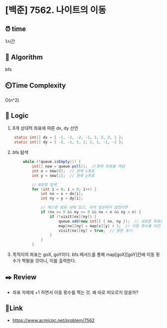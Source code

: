 # [백준] 7562. 나이트의 이동   
 
## ⏰  **time**
1시간 

## :pushpin: **Algorithm**
bfs  

## ⏲️**Time Complexity**
O(n^2)

## :round_pushpin: **Logic**
1. 8개 상대적 좌표에 따른 dx, dy 선언 
```java
    static int[] dx = { -1, -2, -2, -1, 1, 2, 2, 1 };
    static int[] dy = { -2, -1, 1, 2, 2, 1, -1, -2 };
```

2. bfs 탐색
```java
        while (!queue.isEmpty()) {
            int[] now = queue.poll();  //현재 좌표를 꺼냄
            int x = now[0];  // 현재 x좌표
            int y = now[1];  // 현재 y좌표

            // 8방향 탐색
            for (int i = 0; i < 8; i++) {
                int nx = x + dx[i];
                int ny = y + dy[i];

                // 체스판 범위 내에 있고, 아직 방문하지 않았다면
                if (nx >= 0 && ny >= 0 && nx < n && ny < n) {
                    if (!visit[nx][ny]) {
                        queue.add(new int[] { nx, ny });  // 새로운 좌표를 큐에 추가
                        map[nx][ny] = map[x][y] + 1;  // 이동 횟수를 이전 좌표에서 +1
                        visit[nx][ny] = true;  // 방문 표시
                    }
                }
            }
```

3. 목적지의 좌표는 goX, goY이다. bfs 메서드를 통해 map[goX][goY]칸에 이동 횟수가 찍혔을 것이니, 이를 출력한다. 


## :black_nib: **Review**
- 좌표 자체에 +1 하면서 이동 횟수를 찍는 것. 왜 바로 떠오르지 않을까? 

## 📡**Link**
- https://www.acmicpc.net/problem/7562 
